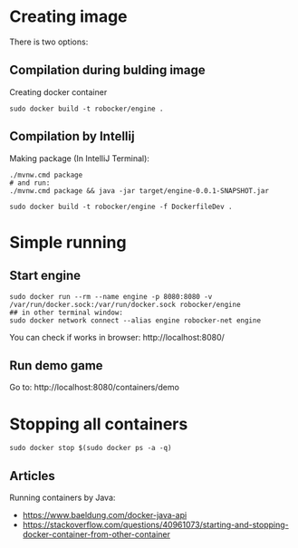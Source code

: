 # Creating image #
There is two options:
## Compilation during bulding image ##

Creating docker container
```
sudo docker build -t robocker/engine .
```

## Compilation by Intellij ##
Making package (In IntelliJ Terminal):
```
./mvnw.cmd package
# and run:
./mvnw.cmd package && java -jar target/engine-0.0.1-SNAPSHOT.jar
```

```
sudo docker build -t robocker/engine -f DockerfileDev .
```


# Simple running #
## Start engine ##
```
sudo docker run --rm --name engine -p 8080:8080 -v /var/run/docker.sock:/var/run/docker.sock robocker/engine
## in other terminal window:
sudo docker network connect --alias engine robocker-net engine
```
You can check if works in browser: http://localhost:8080/

## Run demo game ##

Go to: http://localhost:8080/containers/demo

# Stopping all containers #
```
sudo docker stop $(sudo docker ps -a -q)
```

## Articles ##

Running containers by Java:
  * https://www.baeldung.com/docker-java-api
  * https://stackoverflow.com/questions/40961073/starting-and-stopping-docker-container-from-other-container